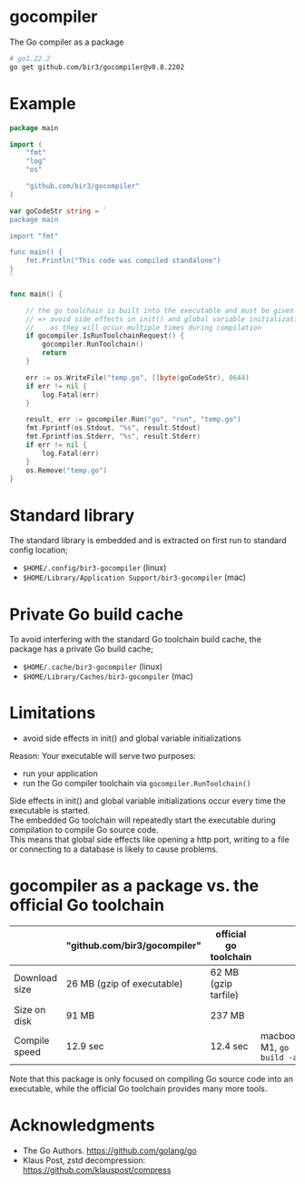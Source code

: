 
# gocompiler

The Go compiler as a package

```bash
# go1.22.2
go get github.com/bir3/gocompiler@v0.8.2202
```


# Example


```go
package main

import (
	"fmt"
	"log"
	"os"

	"github.com/bir3/gocompiler"
)

var goCodeStr string = `
package main

import "fmt"

func main() {
	fmt.Println("This code was compiled standalone")
}
`

func main() {

	// the go toolchain is built into the executable and must be given a chance to run
	// => avoid side effects in init() and global variable initialization
	//    as they will occur multiple times during compilation
	if gocompiler.IsRunToolchainRequest() {
		gocompiler.RunToolchain()
		return
	}

	err := os.WriteFile("temp.go", []byte(goCodeStr), 0644)
	if err != nil {
		log.Fatal(err)
	}

	result, err := gocompiler.Run("go", "run", "temp.go")
	fmt.Fprintf(os.Stdout, "%s", result.Stdout)
	fmt.Fprintf(os.Stderr, "%s", result.Stderr)
	if err != nil {
		log.Fatal(err)
	}
	os.Remove("temp.go")
}
```

# Standard library

The standard library is embedded and is extracted on first run
to standard config location;
- `$HOME/.config/bir3-gocompiler` (linux)
- `$HOME/Library/Application Support/bir3-gocompiler` (mac)

# Private Go build cache

To avoid interfering with the standard Go toolchain build cache, the package has a private 
Go build cache;
- `$HOME/.cache/bir3-gocompiler` (linux)
- `$HOME/Library/Caches/bir3-gocompiler` (mac)

# Limitations

- avoid side effects in init() and global variable initializations

Reason: Your executable will serve two purposes: 
- run your application
- run the Go compiler toolchain via `gocompiler.RunToolchain()`

Side effects in init() and global variable initializations occur every time the executable is started.  
The embedded Go toolchain will repeatedly start the executable during compilation to compile Go source code.  
This means that global side effects like opening a http port, writing to a file or connecting to a database is likely to cause problems.


# gocompiler as a package vs. the official Go toolchain

|                      | "github.com/bir3/gocompiler"  | official go toolchain |                           |
| -------------------  | ----------------------------- | --------------------- | ------------------------- |
| Download size        | 26 MB (gzip of executable)    | 62 MB (gzip tarfile)  |                           |
| Size on disk         | 91 MB                         | 237 MB                |                           |
| Compile speed        | 12.9 sec                      | 12.4 sec              | macbook M1, `go build -a` |

Note that this package is only focused on compiling Go source code into an executable, while the official Go toolchain provides many more tools.

# Acknowledgments

* The Go Authors. https://github.com/golang/go 
* Klaus Post, zstd decompression: https://github.com/klauspost/compress
